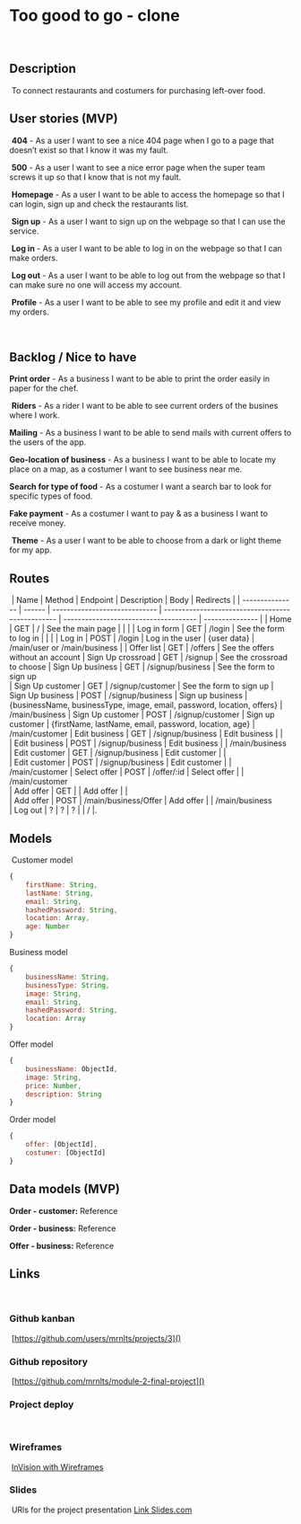 # Too good to go - clone
​
## Description
​
To connect restaurants and costumers for purchasing left-over food. 


## User stories (MVP)
​
**404** - As a user I want to see a nice 404 page when I go to a page that doesn’t exist so that I know it was my fault.

​
**500** - As a user I want to see a nice error page when the super team screws it up so that I know that is not my fault.

​
**Homepage** - As a user I want to be able to access the homepage so that I can login, sign up and check the restaurants list.

​
**Sign up** - As a user I want to sign up on the webpage so that I can use the service.

​
**Log in** - As a user I want to be able to log in on the webpage so that I can make orders.

​
**Log out** - As a user I want to be able to log out from the webpage so that I can make sure no one will access my account.

​
**Profile** - As a user I want to be able to see my profile and edit it and view my orders.


​
​
## Backlog / Nice to have

​**Print order** - As a business I want to be able to print the order easily in paper for the chef.

​
**Riders** - As a rider I want to be able to see current orders of the busines where I work.


**Mailing** - As a business I want to be able to send mails with current offers to the users of the app.


**Geo-location of business** - As a business I want to be able to locate my place on a map, as a costumer I want to see business near me. 

**Search for type of food** - As a costumer I want a search bar to look for specific types of food.


**Fake payment** - As a costumer I want to pay & as a business I want to receive money.

​​
**Theme** - As a user I want to be able to choose from a dark or light theme for my app.


## Routes
​
| Name            | Method | Endpoint                      | Description                                      | Body                                  | Redirects       |
| --------------- | ------ | ----------------------------- | ------------------------------------------------ | ------------------------------------- | --------------- |
| Home            | GET    | /                             | See the main page                                |                                       |                 |
| Log in form     | GET    | /login                        | See the form to log in                           |                                       |                 |
| Log in          | POST   | /login                        | Log in the user                                  | {user data}                      | /main/user or /main/business  |
| Offer list | GET  |  /offers | See the offers without an account
| Sign Up crossroad    | GET    | /signup                       | See the crossroad to choose
| Sign Up business    | GET    | /signup/business                       | See the form to sign up   
| Sign Up customer    | GET    | /signup/customer                       | See the form to sign up
| Sign Up business    | POST    | /signup/business                       | Sign up business | {businessName, businessType, image, email, password, location, offers} | /main/business 
| Sign Up customer    | POST    | /signup/customer                       | Sign up customer | {firstName, lastName, email, password, location, age}  | /main/customer 
| Edit business    | GET    | /signup/business                       | Edit business |  |  
| Edit business    | POST    | /signup/business                       | Edit business |  | /main/business  
| Edit customer    | GET    | /signup/business                       | Edit customer |  |  
| Edit customer    | POST    | /signup/business                       | Edit customer |  | /main/customer 
| Select offer    | POST    | /offer/:id                       | Select offer |   |  /main/customer   
| Add offer    | GET    |                      | Add offer |   |   
| Add offer    | POST    | /main/business/Offer                       | Add offer |   | /main/business    
| Log out    | ?    | ?                       | ? |   | / |. 






## Models
​
Customer model
​
```js
{
    firstName: String,
    lastName: String,
    email: String,
    hashedPassword: String,
    location: Array,
    age: Number
}
```
Business model
​
```js
{
    businessName: String,
    businessType: String,
    image: String,
    email: String,
    hashedPassword: String,
    location: Array
}
```
Offer model
​
```js
{
    businessName: ObjectId,
    image: String,
    price: Number,
    description: String
}
```
Order model
​
```js
{
    offer: [ObjectId],
    costumer: [ObjectId]
}
```



## Data models (MVP)

​**Order - customer:** Reference 

**Order - business:** Reference 

**Offer - business:** Reference

## Links
​
### Github kanban
​
[https://github.com/users/mrnlts/projects/3]()
​
### Github repository
​
[https://github.com/mrnlts/module-2-final-project]()
​
### Project deploy
​
[]()
​
### Wireframes
​
[InVision with Wireframes]()
​
### Slides
​
URls for the project presentation
[Link Slides.com]()